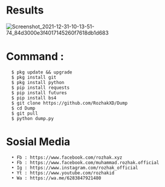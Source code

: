 # Results
![Screenshot_2021-12-31-10-13-51-74_84d3000e3f4017145260f7618db1d683](https://user-images.githubusercontent.com/65714340/147820139-917a76ca-bae2-4bce-850a-b2f23073af21.png)
# Command :
      $ pkg update && upgrade
      $ pkg install git
      $ pkg install python
      $ pip install requests
      $ pip install futures
      $ pip install bs4
      $ git clone https://github.com/RozhakXD/Dump
      $ cd Dump
      $ git pull
      $ python dump.py
# Sosial Media
      • Fb : https://www.facebook.com/rozhak.xyz
      • Fb : https://www.facebook.com/muhammad.rozhak.official
      • Ig : https://www.instagram.com/rozhak_official
      • Yt : https://www.youtube.com/rozhakid
      • Wa : https://wa.me/6283847921480
